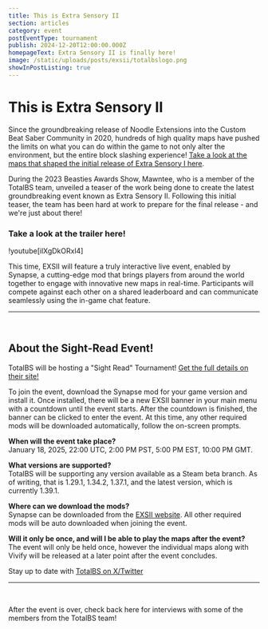 ```yaml
---
title: This is Extra Sensory II
section: articles
category: event
postEventType: tournament
publish: 2024-12-20T12:00:00.000Z
homepageText: Extra Sensory II is finally here!
image: /static/uploads/posts/exsii/totalbslogo.png
showInPostListing: true
---
```


# This is Extra Sensory II

Since the groundbreaking release of Noodle Extensions into the Custom Beat Saber Community in 2020, hundreds of high quality maps have pushed the limits on what you can do within the game to not only alter the environment, but the entire block slashing experience! [Take a look at the maps that shaped the initial release of Extra Sensory I here](/playlists/extra-sensory-i).

During the 2023 Beasties Awards Show, Mawntee, who is a member of the TotalBS team, unveiled a teaser of the work being done to create the latest groundbreaking event known as Extra Sensory II. Following this initial teaser, the team has been hard at work to prepare for the final release - and we're just about there!

### Take a look at the trailer here!

!youtube[ilXgDkORxl4]
<br />

This time, EXSII will feature a truly interactive live event, enabled by Synapse, a cutting-edge mod that brings players from around the world together to engage with innovative new maps in real-time. Participants will compete against each other on a shared leaderboard and can communicate seamlessly using the in-game chat feature.

<hr />
<br />

## About the Sight-Read Event!

TotalBS will be hosting a "Sight Read" Tournament! [Get the full details on their site!](https://exsii.totalbs.dev/)

To join the event, download the Synapse mod for your game version and install it. Once installed, there will be a new EXSII banner in your main menu with a countdown until the event starts. After the countdown is finished, the banner can be clicked to enter the event. At this time, any other required mods will be downloaded automatically, follow the on-screen prompts.

**When will the event take place?**
\
January 18, 2025, 22:00 UTC, 2:00 PM PST, 5:00 PM EST, 10:00 PM GMT.

**What versions are supported?**
\
TotalBS will be supporting any version available as a Steam beta branch. As of writing, that is 1.29.1, 1.34.2, 1.37.1, and the latest version, which is currently 1.39.1.

**Where can we download the mods?**
\
Synapse can be downloaded from the [EXSII website](https://exsii.totalbs.dev/). All other required mods will be auto downloaded when joining the event.

**Will it only be once, and will I be able to play the maps after the event?**
\
The event will only be held once, however the individual maps along with Vivify will be released at a later point after the event concludes.

Stay up to date with [TotalBS on X/Twitter](https://x.com/_TotalBS)

<hr />
<br />

After the event is over, check back here for interviews with some of the members from the TotalBS team!
